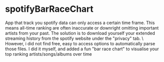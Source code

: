 # spotifyBarRaceChart

App that track you spotify data can only access a certain time frame. This means all-time ranking are often inaccurate or downright omitting important artists from your past. The solution is to download yourself your extended streaming history from the spotify website under the "privacy" tab. \\
However, i did not find free, easy to access options to automatically parse those files. I did it myself, and added a fun "bar race chart" to visualise your top ranking artists/songs/albums over time
